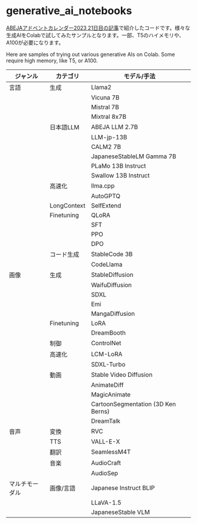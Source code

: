 # generative_ai_notebooks

[ABEJAアドベントカレンダー2023 21日目の記事](https://tech-blog.abeja.asia/entry/advent-2023-day21)で紹介したコードです。様々な生成AIをColabで試してみたサンプルとなります。一部、T5のハイメモリや、A100が必要になります。

Here are samples of trying out various generative AIs on Colab. Some require high memory, like T5, or A100.

| ジャンル | カテゴリ | モデル/手法 |
| --- | --- | --- |
| 言語 | 生成 | Llama2 |
|  |  | Vicuna 7B |
|  |  | Mistral 7B |
|  |  | Mixtral 8x7B |
|  | 日本語LLM | ABEJA LLM 2.7B |
|  |  | LLM-jp-13B |
|  |  | CALM2 7B |
|  |  | JapaneseStableLM Gamma 7B |
|  |  | PLaMo 13B Instruct |
|  |  | Swallow 13B Instruct |
|  | 高速化 | llma.cpp |
|  | | AutoGPTQ |
|  | LongContext | SelfExtend |
|  | Finetuning | QLoRA |
|  | | SFT |
|  | | PPO |
|  | | DPO |
|  | コード生成 |  StableCode 3B |
|  |  |  CodeLlama |
| 画像 | 生成 | StableDiffusion |
|  |  | WaifuDiffusion |
|  |  | SDXL |
|  |  | Emi |
|  |  | MangaDiffusion |
|  | Finetuning | LoRA |
|  | | DreamBooth |
|  | 制御 | ControlNet |
|  | 高速化 | LCM-LoRA |
|  | | SDXL-Turbo |
|  | 動画 | Stable Video Diffusion |
|  |  | AnimateDiff |
|  |  | MagicAnimate |
|  |  | CartoonSegmentation (3D Ken Berns) |
|  |  | DreamTalk |
| 音声 | 変換 | RVC |
|  | TTS | VALL-E-X |
|  | 翻訳 | SeamlessM4T |
|  | 音楽 | AudioCraft |
|  | | AudioSep |
| マルチモーダル | 画像/言語 | Japanese Instruct BLIP |
| | | LLaVA-1.5 |
| | | JapaneseStable VLM |
